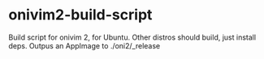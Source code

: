# onivim2-build-script
Build script for onivim 2, for Ubuntu. Other distros should build, just install deps. Outpus an AppImage to ./oni2/\_release
